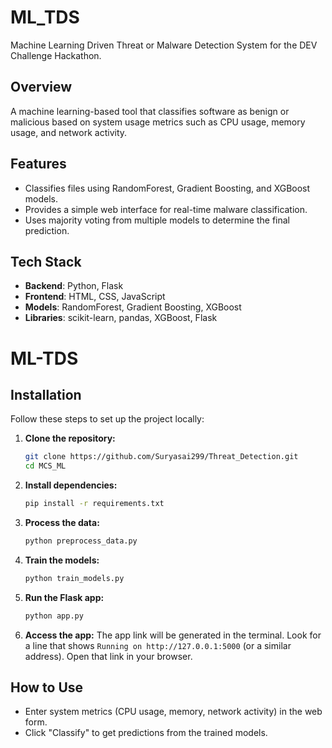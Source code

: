 # ML_TDS
Machine Learning Driven Threat or Malware Detection System for the DEV Challenge Hackathon.

## Overview
A machine learning-based tool that classifies software as benign or malicious based on system usage metrics such as CPU usage, memory usage, and network activity.

## Features
- Classifies files using RandomForest, Gradient Boosting, and XGBoost models.
- Provides a simple web interface for real-time malware classification.
- Uses majority voting from multiple models to determine the final prediction.

## Tech Stack
- **Backend**: Python, Flask
- **Frontend**: HTML, CSS, JavaScript
- **Models**: RandomForest, Gradient Boosting, XGBoost
- **Libraries**: scikit-learn, pandas, XGBoost, Flask

# ML-TDS

## Installation

Follow these steps to set up the project locally:

1. **Clone the repository:**
    ```bash
    git clone https://github.com/Suryasai299/Threat_Detection.git
    cd MCS_ML
    ```

2. **Install dependencies:**
    ```bash
    pip install -r requirements.txt
    ```

3. **Process the data:**
    ```bash
    python preprocess_data.py
    ```

4. **Train the models:**
    ```bash
    python train_models.py
    ```

5. **Run the Flask app:**
    ```bash
    python app.py
    ```

6. **Access the app:**
   The app link will be generated in the terminal. Look for a line that shows `Running on http://127.0.0.1:5000` (or a similar address). Open that link in your browser.

## How to Use
- Enter system metrics (CPU usage, memory, network activity) in the web form.
- Click "Classify" to get predictions from the trained models.
